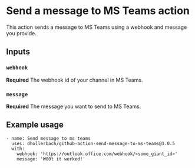# Send a message to MS Teams action

This action sends a message to MS Teams using a webhook and message you provide.

## Inputs

### `webhook`

**Required** The webhook id of your channel in MS Teams.

### `message`

**Required** The message you want to send to MS Teams.

## Example usage

```
- name: Send message to ms teams
  uses: dhollerbach/github-action-send-message-to-ms-teams@1.0.5
  with:
    webhook: 'https://outlook.office.com/webhook/<some_giant_id>'
    message: 'W00t it werked!'
```
